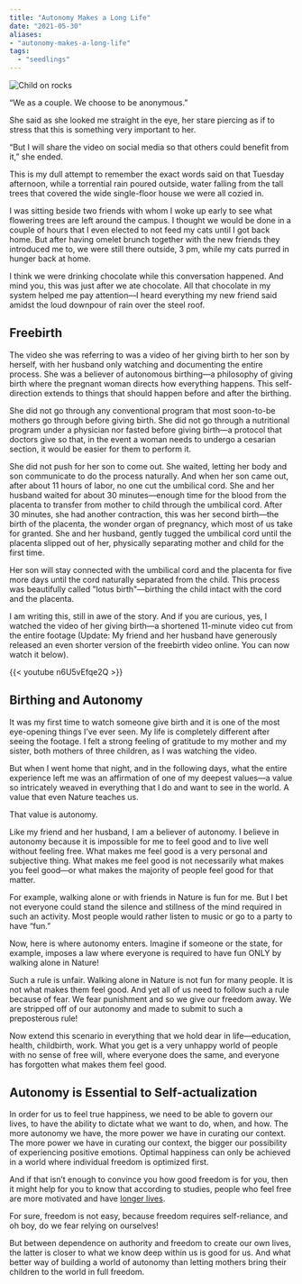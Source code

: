 ```yaml
---
title: "Autonomy Makes a Long Life"
date: "2021-05-30"
aliases:
- "autonomy-makes-a-long-life"
tags:
  - "seedlings"
---
```

![Child on rocks](lilim/images/005/child-on-rocks.jpeg)

“We as a couple. We choose to be anonymous.”

She said as she looked me straight in the eye, her stare piercing as if to stress that this is something very important to her.

“But I will share the video on social media so that others could benefit from it,” she ended.

This is my dull attempt to remember the exact words said on that Tuesday afternoon, while a torrential rain poured outside, water falling from the tall trees that covered the wide single-floor house we were all cozied in.

I was sitting beside two friends with whom I woke up early to see what flowering trees are left around the campus. I thought we would be done in a couple of hours that I even elected to not feed my cats until I got back home. But after having omelet brunch together with the new friends they introduced me to, we were still there outside, 3 pm, while my cats purred in hunger back at home.

I think we were drinking chocolate while this conversation happened. And mind you, this was just after we ate chocolate. All that chocolate in my system helped me pay attention—I heard everything my new friend said amidst the loud downpour of rain over the steel roof.

## Freebirth

The video she was referring to was a video of her giving birth to her son by herself, with her husband only watching and documenting the entire process. She was a believer of autonomous birthing—a philosophy of giving birth where the pregnant woman directs how everything happens. This self-direction extends to things that should happen before and after the birthing.

She did not go through any conventional program that most soon-to-be mothers go through before giving birth. She did not go through a nutritional program under a physician nor fasted before giving birth—a protocol that doctors give so that, in the event a woman needs to undergo a cesarian section, it would be easier for them to perform it.

She did not push for her son to come out. She waited, letting her body and son communicate to do the process naturally. And when her son came out, after about 11 hours of labor, no one cut the umbilical cord. She and her husband waited for about 30 minutes—enough time for the blood from the placenta to transfer from mother to child through the umbilical cord. After 30 minutes, she had another contraction, this was her second birth—the birth of the placenta, the wonder organ of pregnancy, which most of us take for granted. She and her husband, gently tugged the umbilical cord until the placenta slipped out of her, physically separating mother and child for the first time.

Her son will stay connected with the umbilical cord and the placenta for five more days until the cord naturally separated from the child. This process was beautifully called "lotus birth"—birthing the child intact with the cord and the placenta.

I am writing this, still in awe of the story. And if you are curious, yes, I watched the video of her giving birth—a shortened 11-minute video cut from the entire footage (Update: My friend and her husband have generously released an even shorter version of the freebirth video online. You can now watch it below).

{{< youtube n6U5vEfqe2Q >}}

## Birthing and Autonomy

It was my first time to watch someone give birth and it is one of the most eye-opening things I’ve ever seen. My life is completely different after seeing the footage. I felt a strong feeling of gratitude to my mother and my sister, both mothers of three children, as I was watching the video.

But when I went home that night, and in the following days, what the entire experience left me was an affirmation of one of my deepest values—a value so intricately weaved in everything that I do and want to see in the world. A value that even Nature teaches us.

That value is autonomy.

Like my friend and her husband, I am a believer of autonomy. I believe in autonomy because it is impossible for me to feel good and to live well without feeling free. What makes me feel good is a very personal and subjective thing. What makes me feel good is not necessarily what makes you feel good—or what makes the majority of people feel good for that matter.

For example, walking alone or with friends in Nature is fun for me. But I bet not everyone could stand the silence and stillness of the mind required in such an activity. Most people would rather listen to music or go to a party to have “fun.”

Now, here is where autonomy enters. Imagine if someone or the state, for example, imposes a law where everyone is required to have fun ONLY by walking alone in Nature!

Such a rule is unfair. Walking alone in Nature is not fun for many people. It is not what makes them feel good. And yet all of us need to follow such a rule because of fear. We fear punishment and so we give our freedom away. We are stripped off of our autonomy and made to submit to such a preposterous rule!

Now extend this scenario in everything that we hold dear in life—education, health, childbirth, work. What you get is a very unhappy world of people with no sense of free will, where everyone does the same, and everyone has forgotten what makes them feel good.

## Autonomy is Essential to Self-actualization

In order for us to feel true happiness, we need to be able to govern our lives, to have the ability to dictate what we want to do, when, and how. The more autonomy we have, the more power we have in curating our context. The more power we have in curating our context, the bigger our possibility of experiencing positive emotions. Optimal happiness can only be achieved in a world where individual freedom is optimized first.

And if that isn’t enough to convince you how good freedom is for you, then it might help for you to know that according to studies, people who feel free are more motivated and have [longer lives](https://psycnet.apa.org/record/1976-28515-001).

For sure, freedom is not easy, because freedom requires self-reliance, and oh boy, do we fear relying on ourselves!

But between dependence on authority and freedom to create our own lives, the latter is closer to what we know deep within us is good for us. And what better way of building a world of autonomy than letting mothers bring their children to the world in full freedom.